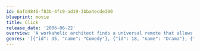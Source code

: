 ```yaml
---
id: 6afd4846-f83b-4fc9-ad19-3bba4ecde300
blueprint: movie
title: Click
release_date: '2006-06-22'
overview: 'A workaholic architect finds a universal remote that allows him to fast-forward and rewind to different parts of his life. Complications arise when the remote starts to overrule his choices.'
genres: '[{"id": 35, "name": "Comedy"}, {"id": 18, "name": "Drama"}, {"id": 14, "name": "Fantasy"}, {"id": 10749, "name": "Romance"}]'
---
```

